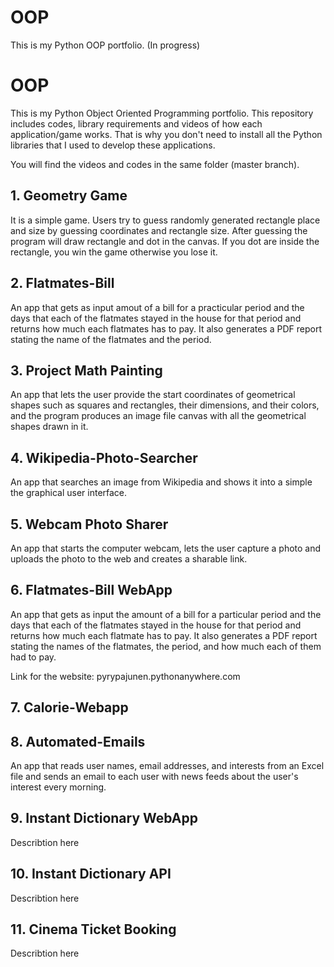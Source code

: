 # OOP   
This is my Python OOP portfolio. (In progress)
# OOP

This is my Python Object Oriented Programming portfolio. This repository includes codes, library requirements and videos of how each application/game works. That is why you don't need to install all the Python libraries that I used to develop these applications.

You will find the videos and codes in the same folder (master branch).



## 1. Geometry Game

  It is a simple game. Users try to guess randomly generated rectangle place and size by guessing coordinates and rectangle size. After guessing the program will draw rectangle and dot in the canvas. If you dot are inside the rectangle, you win the game otherwise you lose it.

## 2. Flatmates-Bill

  An app that gets as input amout of a bill for a practicular period 
and the days that each of the flatmates stayed in the house for that period
and returns how much each flatmates has to pay. It also generates a PDF report stating
the name of the flatmates and the period.

  
## 3. Project Math Painting

An app that lets the user provide the start coordinates of geometrical shapes such as
squares and rectangles, their dimensions, and their colors, and the program produces an image file canvas with all
the geometrical shapes drawn in it.

## 4. Wikipedia-Photo-Searcher

An app that searches an image from Wikipedia and shows it into a simple the graphical user interface.

## 5. Webcam Photo Sharer

An app that starts the computer webcam, lets the user capture a photo
and uploads the photo to the web and creates a sharable link.

## 6. Flatmates-Bill WebApp

An app that gets as input the amount of a bill for a particular period
and the days that each of the flatmates stayed in the house for that period
and returns how much each flatmate has to pay. It also generates a PDF report
stating the names of the flatmates, the period, and how much each of them had to pay.

Link for the website: pyrypajunen.pythonanywhere.com 

## 7. Calorie-Webapp


## 8. Automated-Emails

An app that reads user names, email addresses, and interests from an Excel file and sends an email to each user
with news feeds about the user's interest every morning.

## 9. Instant Dictionary WebApp

  Describtion here

## 10. Instant Dictionary API

  Describtion here

## 11. Cinema Ticket Booking

  Describtion here
